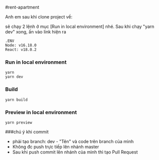 #rent-apartment

Anh em sau khi clone project về: 

sẽ chạy 2 lệnh ở mục [Run in local environment] nhé. Sau khi chạy "yarn dev" xong, ấn vào link hiện ra
```
.ENV
Node: v16.18.0
React: v18.0.2
```

### Run in local environment
```
yarn
yarn dev
```
### Build
```
yarn build
```

### Preview in local environment
```
yarn preview
```

###chú ý khi commit

- phải tạo branch: dev - "Tên" và code trên branch của mình
- Không đc push trực tiếp lên nhánh master
- Sau khi push commit lên nhánh của mình thì tạo Pull Request 

